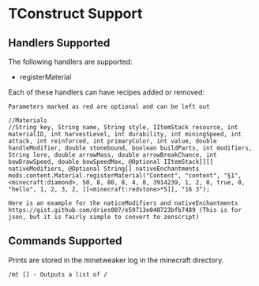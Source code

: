 # TConstruct Support
## Handlers Supported
The following handlers are supported:

* registerMaterial

Each of these handlers can have recipes added or removed:

```zenscript
Parameters marked as red are optional and can be left out

//Materials
//String key, String name, String style, IItemStack resource, int materialID, int harvestLevel, int durability, int miningSpeed, int attack, int reinforced, int primaryColor, int value, double handleModifier, double stonebound, boolean buildParts, int modifiers, String lore, double arrowMass, double arrowBreakChance, int bowDrawSpeed, double bowSpeedMax, @Optional IItemStack[][] nativeModifiers, @Optional String[] nativeEnchantments
mods.content.Material.registerMaterial("Content", "content", "§1", <minecraft:diamond>, 50, 8, 80, 8, 4, 0, 3914239, 1, 2, 0, true, 0, "hello", 1, 2, 3, 2, [[<minecraft:redstone>*5]], "16 3");

Here is an example for the naticeModifiers and nativeEnchantments
https://gist.github.com/dries007/e59713e040723bfb7489 (This is for json, but it is fairly simple to convert to zenscript)
```

## Commands Supported
Prints are stored in the minetweaker log in the minecraft directory.

```
/mt [] - Outputs a list of /
```